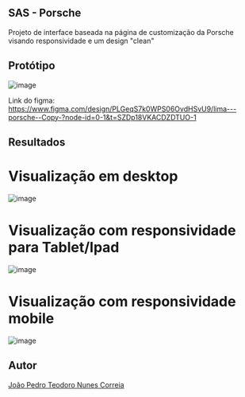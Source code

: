 ## SAS - Porsche
Projeto de interface baseada na página de customização da Porsche visando responsividade e um design "clean"

## Protótipo
![image](https://github.com/user-attachments/assets/325664c2-fc27-434e-bd91-b1725a1ea9cd)

Link do figma: https://www.figma.com/design/PLGeqS7k0WPS06OvdHSvU9/lima---porsche--Copy-?node-id=0-1&t=SZDp18VKACDZDTUO-1

## Resultados

# Visualização em desktop
![image](https://github.com/user-attachments/assets/17be97c2-c733-4ad5-a48b-6fe765622bd8)

# Visualização com responsividade para Tablet/Ipad
![image](https://github.com/user-attachments/assets/0dce355e-1571-4a5b-8358-325294b729e7)

# Visualização com responsividade mobile
![image](https://github.com/user-attachments/assets/846fd99d-954e-472b-bf4c-7a2359d872fb)


## Autor
[João Pedro Teodoro Nunes Correia](https://www.linkedin.com/in/jo%C3%A3o-pedro-a93926234/)
